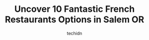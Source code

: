 ---
layout: ampstory
image: https://i0.wp.com/www.depkes.org/wp-content/uploads/2023/06/french-restaurants-0-in-salem-or-1685860761.jpeg?resize=640,853
author: techidn
featured: false
description: Discover the impressive array of French Restaurants options in Salem OR, where you can find 10 of the largest French Restaurants establishments in the area. From renowned classics to hidden 
title: Uncover 10 Fantastic French Restaurants Options in Salem OR
cover:
   title: Uncover 10 Fantastic French Restaurants Options in Salem OR
   subtitle: Rickpate
   background: https://www.depkes.org/wp-content/uploads/2023/06/french-restaurants-0-in-salem-or-1685860761.jpeg

pages: 
 - layout: thirds
   top: <h1>#1 Word Of Mouth Neighborhood Bistro</h1>
   bottom: "<p>We added a Salem stop to our trek out to Detroit Lake just to try Word of Mouth Neighborhood Bistro. It has a number of high reviews talking about their unique dishes so </p>"
   background: https://www.depkes.org/wp-content/uploads/2023/06/french-restaurants-1-in-salem-or-1685860762.jpeg
   backgroundblur: true
 - layout: thirds
   top: <h1>#2 Sybils Omelettes</h1>
   bottom: "<p>Can I give it a six? This is one of the best breakfast places I have ever been to. The whole family was super happy with their meals, and the omelets are as good as adv</p>"
   background: https://www.depkes.org/wp-content/uploads/2023/06/french-restaurants-2-in-salem-or-1685860762.jpeg
   cta:
      link: https://www.depkes.org/blog/uncover-10-fantastic-french-restaurants-options-in-salem-or/
      text: Uncover 10 Fantastic French Restaurants Options in Salem OR
 - layout: thirds
   top: <h1>#3 Elmers Restaurant (Salem, OR)</h1>
   bottom: "<p>3950 Market St NE, Salem, OR 97301, United States</p>"
   background: https://www.depkes.org/wp-content/uploads/2023/06/french-restaurants-3-in-salem-or-1685860762.jpeg
   cta:
      link: https://www.depkes.org/blog/uncover-10-fantastic-french-restaurants-options-in-salem-or/
      text: Uncover 10 Fantastic French Restaurants Options in Salem OR
 - layout: thirds
   top: <h1>#4 Sassy Onion State Street</h1>
   bottom: "<p>1244 State St, Salem, OR 97301, United States</p>"
   background: https://images.unsplash.com/photo-1546497974-b213c9efb599?ixlib=rb-4.0.3&ixid=MnwxMjA3fDB8MHxwaG90by1wYWdlfHx8fGVufDB8fHx8&auto=format&fit=crop&w=640&h=853&q=80
   cta:
      link: https://www.depkes.org/blog/uncover-10-fantastic-french-restaurants-options-in-salem-or/
      text: Uncover 10 Fantastic French Restaurants Options in Salem OR
 - layout: thirds
   top: <h1>#5 McMenamins Boons Treasury</h1>
   bottom: "<p>888 Liberty St NE, Salem, OR 97301, United States</p>"
   background: https://images.unsplash.com/photo-1515405295579-ba7b45403062?ixlib=rb-4.0.3&ixid=MnwxMjA3fDB8MHxwaG90by1wYWdlfHx8fGVufDB8fHx8&auto=format&fit=crop&w=640&h=853&q=80
   cta:
      link: https://www.depkes.org/blog/uncover-10-fantastic-french-restaurants-options-in-salem-or/
      text: Uncover 10 Fantastic French Restaurants Options in Salem OR
 - layout: thirds
   top: <h1>#6 French Press Coffee and Crepes</h1>
   bottom: "<p>2725 Commercial St SE, Salem, OR 97302, United States</p>"
   background: https://images.unsplash.com/photo-1557672172-298e090bd0f1?ixlib=rb-4.0.3&ixid=MnwxMjA3fDB8MHxwaG90by1wYWdlfHx8fGVufDB8fHx8&auto=format&fit=crop&w=640&h=853&q=80
   cta:
      link: https://www.depkes.org/blog/uncover-10-fantastic-french-restaurants-options-in-salem-or/
      text: Uncover 10 Fantastic French Restaurants Options in Salem OR
 - layout: thirds
   top: <h1>#7 Busick Court Restaurant</h1>
   bottom: "<p>250 Court St NE, Salem, OR 97301, United States</p>"
   background: https://images.unsplash.com/photo-1510906594845-bc082582c8cc?ixlib=rb-4.0.3&ixid=MnwxMjA3fDB8MHxwaG90by1wYWdlfHx8fGVufDB8fHx8&auto=format&fit=crop&w=640&h=853&q=80
   cta:
      link: https://www.depkes.org/blog/uncover-10-fantastic-french-restaurants-options-in-salem-or/
      text: Uncover 10 Fantastic French Restaurants Options in Salem OR
 - layout: thirds
   middle: Continue reading...
   background: https://images.unsplash.com/photo-1564951434112-64d74cc2a2d7?ixlib=rb-4.0.3&ixid=MnwxMjA3fDB8MHxwaG90by1wYWdlfHx8fGVufDB8fHx8&auto=format&fit=crop&w=640&h=853&q=80
   cta:
      link: https://www.depkes.org/blog/uncover-10-fantastic-french-restaurants-options-in-salem-or/
      text: Uncover 10 Fantastic French Restaurants Options in Salem OR
      
---